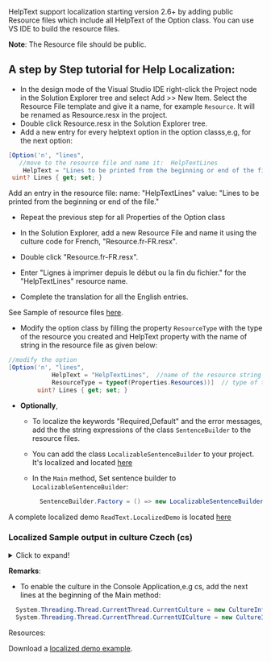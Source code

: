 HelpText support localization starting version 2.6+ by adding  public Resource files which include all HelpText of the Option class. You can use VS IDE to build the resource files.

__Note__: The Resource file should be public.

 ## A step by Step tutorial for Help Localization:
 
 - In the design mode of the Visual Studio IDE right-click the Project node in the Solution Explorer tree and select Add >> New Item. Select the Resource File template and give it a name, for example `Resource`. It will be renamed as Resource.resx in the project.
 - Double click Resource.resx in the Solution Explorer tree.
 - Add a new entry for every helptext option in the option classs,e.g, for the next option:
 ```cs
 [Option('n', "lines",  
    //move to the resource file and name it:  HelpTextLines                  
     HelpText = "Lines to be printed from the beginning or end of the file."]) 
  uint? Lines { get; set; }

```
  Add an entry in the resource file:
  name: "HelpTextLines" 
  value: "Lines to be printed from the beginning or end of the file." 

- Repeat the previous step for all Properties of the Option class


- In the Solution Explorer, add a new Resource File and name it using the culture code for French, "Resource.fr-FR.resx".

- Double click "Resource.fr-FR.resx".

- Enter "Lignes à imprimer depuis le début ou la fin du fichier." for the "HelpTextLines" resource name.
- Complete the translation for all the English entries.

 See Sample of resource files  [here](https://github.com/commandlineparser/commandline/blob/master/demo/ReadText.LocalizedDemo/Properties/Resources.resx).
- Modify the option class by filling the property `ResourceType` with the type of the resource you created and HelpText property with the name of string in the resource file as given below:

```cs
//modify the option 
[Option('n', "lines",           
            HelpText = "HelpTextLines",  //name of the resource string in the resource file
            ResourceType = typeof(Properties.Resources))]  // type of the resource class
        uint? Lines { get; set; }

```
- __Optionally__, 
  - To localize the keywords "Required,Default" and the error messages, add the the string expressions of the class `SentenceBuilder` to the resource files.
  - You can add the class `LocalizableSentenceBuilder` to your project. It's localized and located [here](https://github.com/commandlineparser/commandline/blob/master/demo/ReadText.LocalizedDemo/LocalizableSentenceBuilder.cs)  

  - In the `Main` method, Set sentence builder to `LocalizableSentenceBuilder`:

      ```cs
        SentenceBuilder.Factory = () => new LocalizableSentenceBuilder();
      ```

A complete localized demo `ReadText.LocalizedDemo` is located [here](https://github.com/commandlineparser/commandline/tree/master/demo/ReadText.LocalizedDemo)


### Localized Sample output in culture Czech (cs)

<details>
  <summary>Click to expand!</summary>

```
ReadText.Demo 0.0.0.0
Copyright (C) 2020 author
POUZITI:
normální scénár:
  ReadText.LocalizedDemo.exe head file.bin
specifikace poctu byte:
  ReadText.LocalizedDemo.exe head --bytes 100 file.bin
potlacit sumár:
  ReadText.LocalizedDemo.exe head -q file.bin
precíst více rádek:
  ReadText.LocalizedDemo.exe head --lines 10 file.bin
  ReadText.LocalizedDemo.exe head --lines=10 file.bin

  -n, --lines            Povinné. (Default: 5) Pocet rádek zobrazenych od
                         zacátku nebo konce souboru.

  -c, --bytes            Pocet bytu zobrazenych od zacátku nebo konce souboru.

  -q, --quiet            Potlacit sumár.

  --help                 Zobrazit tuto nápovedu.

  --version              Zobrazit informaci o verzi.

  input file (pos. 0)    Povinné. Jméno vstupního souboru.
```

</details>

__Remarks__:

- To enable the culture in the Console Application,e.g cs, add the next lines at the beginning of the Main method:

```cs
  System.Threading.Thread.CurrentThread.CurrentCulture = new CultureInfo("cs", false);
  System.Threading.Thread.CurrentThread.CurrentUICulture = new CultureInfo("cs", false);
```

Resources:

Download a [localized demo example](resources/ReadText.LocalizedDemo.zip).
